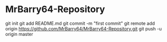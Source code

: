 # MrBarry64-Repository
git init
git add README.md
git commit -m "first commit"
git remote add origin https://github.com/MrBarry64/MrBarry64-Repository.git
git push -u origin master
